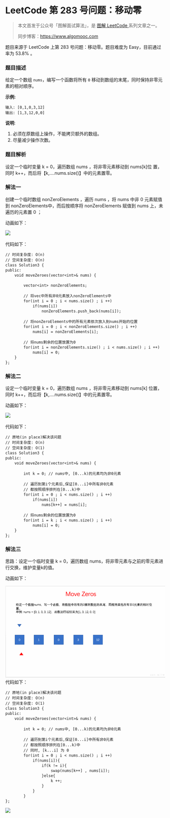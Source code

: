 # LeetCode 第 283 号问题：移动零

> 本文首发于公众号「图解面试算法」，是 [图解 LeetCode ](<https://github.com/MisterBooo/LeetCodeAnimation>) 系列文章之一。
>
> 同步博客：https://www.algomooc.com

题目来源于 LeetCode 上第 283 号问题：移动零。题目难度为 Easy，目前通过率为 53.8% 。

### 题目描述

给定一个数组 `nums`，编写一个函数将所有 `0` 移动到数组的末尾，同时保持非零元素的相对顺序。

**示例:**

```
输入: [0,1,0,3,12]
输出: [1,3,12,0,0]
```

**说明**:

1. 必须在原数组上操作，不能拷贝额外的数组。
2. 尽量减少操作次数。

### 题目解析

设定一个临时变量 k = 0，遍历数组 nums ，将非零元素移动到 nums[k]位 置，同时 k++，而后将【k,….nums.size()】中的元素置零。

### 解法一

创建一个临时数组 nonZeroElements ，遍历 nums ，将 nums 中非 0 元素赋值到 nonZeroElements中，而后按顺序将 nonZeroElements 赋值到 nums 上，未遍历的元素置 0 ；

动画如下：

![](https://blog-1257126549.cos.ap-guangzhou.myqcloud.com/blog/0eeix.gif)

代码如下：

```
// 时间复杂度: O(n)
// 空间复杂度: O(n)
class Solution3 {
public:
    void moveZeroes(vector<int>& nums) {

        vector<int> nonZeroElements;

        // 将vec中所有非0元素放入nonZeroElements中
        for(int i = 0 ; i < nums.size() ; i ++)
            if(nums[i])
                nonZeroElements.push_back(nums[i]);

        // 将nonZeroElements中的所有元素依次放入到nums开始的位置
        for(int i = 0 ; i < nonZeroElements.size() ; i ++)
            nums[i] = nonZeroElements[i];

        // 将nums剩余的位置放置为0
        for(int i = nonZeroElements.size() ; i < nums.size() ; i ++)
            nums[i] = 0;
    }
};

```

### 解法二

设定一个临时变量 k = 0，遍历数组 nums ，将非零元素移动到 nums[k] 位置，同时 k++，而后将【k,….nums.size()】中的元素置零。

动画如下：

![](https://blog-1257126549.cos.ap-guangzhou.myqcloud.com/blog/jodp0.gif)

代码如下：

```
// 原地(in place)解决该问题
// 时间复杂度: O(n)
// 空间复杂度: O(1)
class Solution3 {
public:
    void moveZeroes(vector<int>& nums) {

        int k = 0; // nums中, [0...k)的元素均为非0元素

        // 遍历到第i个元素后,保证[0...i]中所有非0元素
        // 都按照顺序排列在[0...k)中
        for(int i = 0 ; i < nums.size() ; i ++)
            if(nums[i])
                nums[k++] = nums[i];

        // 将nums剩余的位置放置为0
        for(int i = k ; i < nums.size() ; i ++)
            nums[i] = 0;
    }
};
```

### 解法三

思路：设定一个临时变量 k = 0，遍历数组 nums，将非零元素与之前的零元素进行交换，维护变量k的值。

动画如下：

![](../Animation/Animation.gif)
代码如下：

```
// 原地(in place)解决该问题
// 时间复杂度: O(n)
// 空间复杂度: O(1)
class Solution3 {
public:
    void moveZeroes(vector<int>& nums) {

        int k = 0; // nums中, [0...k)的元素均为非0元素

        // 遍历到第i个元素后,保证[0...i]中所有非0元素
        // 都按照顺序排列在[0...k)中
        // 同时, [k...i] 为 0
        for(int i = 0 ; i < nums.size() ; i ++)
            if(nums[i]){
                if(k != i){
                    swap(nums[k++] , nums[i]);
                }else{
                    k ++;
                }
            }
        }
};

```



![](../../Pictures/qrcode.jpg)
